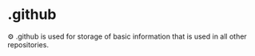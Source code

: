 # .github
:gear: .github is used for storage of basic information that is used in all other repositories. 
